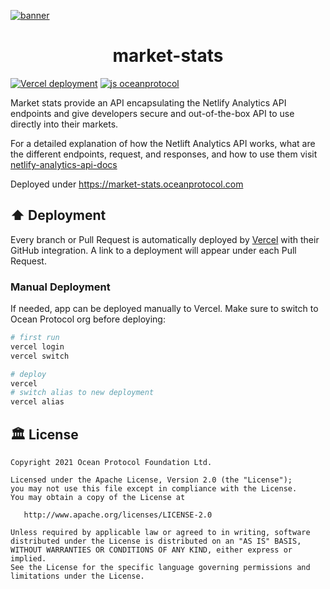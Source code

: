 [![banner](https://raw.githubusercontent.com/oceanprotocol/art/master/github/repo-banner%402x.png)](https://oceanprotocol.com)

<h1 align="center">market-stats</h1>

[![Vercel deployment](https://flat.badgen.net/badge/vercel/auto-deployment/21c4dd?icon=now)](https://vercel.com/oceanprotocol/market)
[![js oceanprotocol](https://img.shields.io/badge/js-oceanprotocol-7b1173.svg)](https://github.com/oceanprotocol/eslint-config-oceanprotocol)

Market stats provide an API encapsulating the Netlify Analytics API endpoints and give developers secure and out-of-the-box API to use directly into their markets.

For a detailed explanation of how the Netlift Analytics API works, what are the different endpoints, request, and responses, and how to use them visit [netlify-analytics-api-docs](https://github.com/DimitarSD/netlify-analytics-api-docs)

Deployed under https://market-stats.oceanprotocol.com

## ⬆️ Deployment

Every branch or Pull Request is automatically deployed by [Vercel](https://vercel.com) with their GitHub integration. A link to a deployment will appear under each Pull Request.

### Manual Deployment

If needed, app can be deployed manually to Vercel. Make sure to switch to Ocean Protocol org before deploying:

```bash
# first run
vercel login
vercel switch

# deploy
vercel
# switch alias to new deployment
vercel alias
```

## 🏛 License

```text
Copyright 2021 Ocean Protocol Foundation Ltd.

Licensed under the Apache License, Version 2.0 (the "License");
you may not use this file except in compliance with the License.
You may obtain a copy of the License at

   http://www.apache.org/licenses/LICENSE-2.0

Unless required by applicable law or agreed to in writing, software
distributed under the License is distributed on an "AS IS" BASIS,
WITHOUT WARRANTIES OR CONDITIONS OF ANY KIND, either express or implied.
See the License for the specific language governing permissions and
limitations under the License.
```
